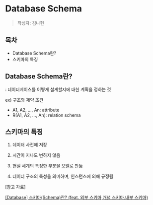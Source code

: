 # Database Schema

> 작성자: 김나현

## 목차

- Database Schema란?
- 스키마의 특징

## Database Schema란?

: 데이터베이스를 어떻게 설계할지에 대한 계획을 정하는 것

ex) 구조와 제약 조건

- A1, A2, …, An: attribute
- R(A1, A2, …, An): relation schema

## 스키마의 특징

1. 데이터 사전에 저장

2. 시간이 지나도 변하지 않음

3. 현실 세계의 특정한 부분을 모델로 만듦

4. 데이터 구조의 특성을 의미하며, 인스턴스에 의해 규정됨

[참고 자료]

[[Database] 스키마(Schema)란? (feat. 외부 스키마,개념 스키마,내부 스키마)](https://fomaios.tistory.com/entry/Database-스키마Schema란-feat-외부-스키마개념-스키마내부-스키마)
